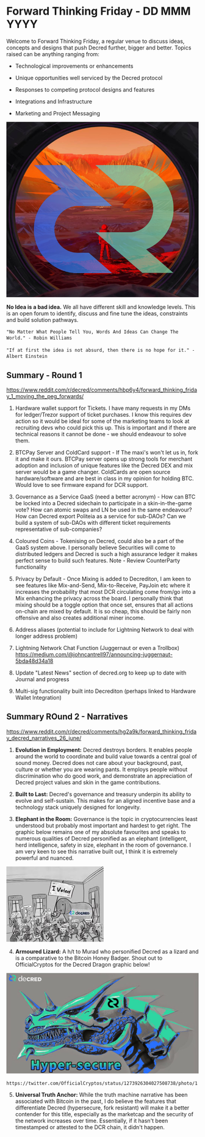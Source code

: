 # Forward Thinking Friday - DD MMM YYYY

Welcome to Forward Thinking Friday, a regular venue to discuss ideas, concepts and designs that push Decred further, bigger and better. Topics raised can be anything ranging from:

- Technological improvements or enhancements

- Unique opportunities well serviced by the Decred protocol

- Responses to competing protocol designs and features

- Integrations and Infrastructure

- Marketing and Project Messaging

![Forward Thinking Friday](images/fwd_think_fri.png)

**No Idea is a bad idea.** We all have different skill and knowledge levels. This is an open forum to identify, discuss and fine tune the ideas, constraints and build solution pathways.

    "No Matter What People Tell You, Words And Ideas Can Change The World." - Robin Williams

    "If at first the idea is not absurd, then there is no hope for it." - Albert Einstein




## Summary - Round 1

https://www.reddit.com/r/decred/comments/hbp6y4/forward_thinking_friday_1_moving_the_peg_forwards/

1. Hardware wallet support for Tickets. I have many requests in my DMs for ledger/Trezor support of ticket purchases. I know this requires dev action so it would be ideal for some of the marketing teams to look at recruiting devs who could pick this up. This is important and if there are technical reasons it cannot be done - we should endeavour to solve them.

2. BTCPay Server and ColdCard support - If The maxi's won't let us in, fork it and make it ours. BTCPay server opens up strong tools for merchant adoption and inclusion of unique features like the Decred DEX and mix server would be a game changer. ColdCards are open source hardware/software and are best in class in my opinion for holding BTC. Would love to see firmware expand for DCR support.

3. Governance as a Service GaaS (need a better acronym) - How can BTC be locked into a Decred sidechain to participate in a skin-in-the-game vote? How can atomic swaps and LN be used in the same endeavour? How can Decred export Politeia as a service for sub-DAOs? Can we build a system of sub-DAOs with different ticket requirements representative of sub-companies?

4. Coloured Coins - Tokenising on Decred, could also be a part of the GaaS system above. I personally believe Securities will come to distributed ledgers and Decred is such a high assurance ledger it makes perfect sense to build such features. Note - Review CounterParty functionality

5. Privacy by Default - Once Mixing is added to Decrediton, I am keen to see features like Mix-and-Send, Mix-to-Receive, PayJoin etc where it increases the probability that most DCR circulating come from/go into a Mix enhancing the privacy across the board. I personally think that mixing should be a toggle option that once set, ensures that all actions on-chain are mixed by default. It is so cheap, this should be fairly non offensive and also creates additional miner income.

6. Address aliases (potential to include for Lightning Network to deal with longer address problem)

7. Lightning Network Chat Function (Juggernaut or even a Trollbox) https://medium.com/@johncantrell97/announcing-juggernaut-5bda48d34a18

8. Update "Latest News" section of decred.org to keep up to date with Journal and progress

9. Multi-sig functionality built into Decrediton (perhaps linked to Hardware Wallet Integration)


## Summary ROund 2 - Narratives

https://www.reddit.com/r/decred/comments/hg2a9k/forward_thinking_friday_decred_narratives_26_june/

1. **Evolution in Employment:** Decred destroys borders. It enables people around the world to coordinate and build value towards a central goal of sound money. Decred does not care about your background, past, culture or whether you are wearing pants. It employs people without discrimination who do good work, and demonstrate an appreciation of Decred project values and skin in the game contributions.

2. **Built to Last:** Decred's governance and treasury underpin its ability to evolve and self-sustain. This makes for an aligned incentive base and a technology stack uniquely designed for longevity.

3. **Elephant in the Room:** Governance is the topic in cryptocurrencies least understood but probably most important and hardest to get right. The graphic below remains one of my absolute favourites and speaks to numerous qualities of Decred personified as an elephant (intelligent, herd intelligence, safety in size, elephant in the room of governance. I am very keen to see this narrative built out, I think it is extremely powerful and nuanced.


![Elephant in the Room](images/memes/elephant.jpeg)

4. **Armoured Lizard:** A h/t to Murad who personified Decred as a lizard and is a comparative to the Bitcoin Honey Badger. Shout out to OfficialCryptos for the Decred Dragon graphic below!

![Decred Dragon](images/memes/dragon.jpeg)

    https://twitter.com/OfficialCryptos/status/1273926304027508738/photo/1

5. **Universal Truth Anchor:** While the truth machine narrative has been associated with Bitcoin in the past, I do believe the features that differentiate Decred (hypersecure, fork resistant) will make it a better contender for this title, especially as the marketcap and the security of the network increases over time. Essentially, if it hasn't been timestamped or attested to the DCR chain, it didn't happen.

